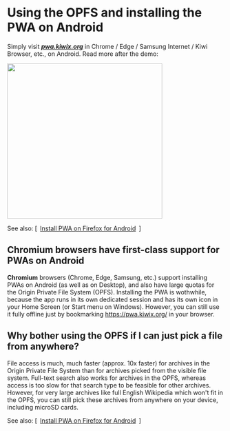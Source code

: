 # Using the OPFS and installing the PWA on Android

Simply visit **_[pwa.kiwix.org](https://pwa.kiwix.org)_** in Chrome / Edge / Samsung Internet / Kiwi Browser, etc., on Android. Read more after the demo:

<img src="Demo-OPFS_Chrome_Android.gif" width="360px" />

See also: [&ensp;[Install PWA on Firefox for Android](Install-PWA_Firefox_Android.md)&ensp;]

## Chromium browsers have first-class support for PWAs on Android

**Chromium** browsers (Chrome, Edge, Samsung, etc.) support installing PWAs on Android (as well as on Desktop), and also have large quotas
for the Origin Private File System (OPFS). Installing the PWA is wothwhile, because the app runs in its own dedicated session and has its own icon
in your Home Screen (or Start menu on Windows). However, you can still use it fully offline just by bookmarking https://pwa.kiwix.org/ in your
browser.

## Why bother using the OPFS if I can just pick a file from anywhere?

File access is much, much faster (approx. 10x faster) for archives in the Origin Private File System than for archives picked from the visible
file system. Full-text search also works for archives in the OPFS, whereas access is too slow for that search type to be feasible for other
archives. However, for very large archives like full English Wikipedia which won't fit in the OPFS, you can still pick these archives from
anywhere on your device, including microSD cards.

See also: [&ensp;[Install PWA on Firefox for Android](Install-PWA_Firefox_Android.md)&ensp;]
